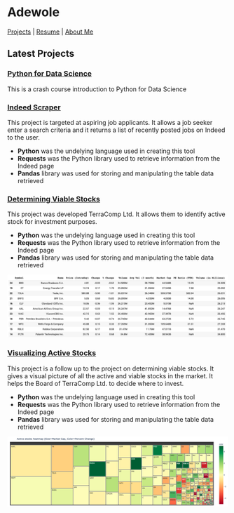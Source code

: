 # Adewole

[Projects](https://google.com) | [Resume](https://google.com) | [About Me](https://google.com)

## Latest Projects

### [Python for Data Science](https://colab.research.google.com/gist/wolejnr/cb25c012a6ea72df67e81ea11d27c440/week1_python-for-data-science.ipynb)
This is a crash course introduction to Python for Data Science


### [Indeed Scraper](https://colab.research.google.com/gist/wolejnr/16320e460b13182ce9b7759051fb6a17/week1_assignment_indeed-scraper.ipynb)
This project is targeted at aspiring job applicants. It allows a job seeker enter a search criteria and it returns a list of recently posted jobs
on Indeed to the user.
* **Python** was the undelying language used in creating this tool
* **Requests** was the Python library used to retrieve information from the Indeed page
* **Pandas** library was used for storing and manipulating the table data retrieved

### [Determining Viable Stocks](https://colab.research.google.com/gist/wolejnr/85e6d2d02bcd0e2a8ead5eabc06e024f/week2_data-science-foundations.ipynb)
This project was developed TerraComp Ltd. It allows them to identify active stock for investment purposes.
* **Python** was the undelying language used in creating this tool
* **Requests** was the Python library used to retrieve information from the Indeed page
* **Pandas** library was used for storing and manipulating the table data retrieved

![Dataframe showing sort by volume](dataframe.png)

### [Visualizing Active Stocks](https://colab.research.google.com/drive/1ZcXyZ4R63uyqHsfbnE8VCtlHS9nPji92)
This project is a follow up to the project on determining viable stocks. It gives a visual picture of all the active and viable stocks in the market.
It helps the Board of TerraComp Ltd. to decide where to invest.
* **Python** was the undelying language used in creating this tool
* **Requests** was the Python library used to retrieve information from the Indeed page
* **Pandas** library was used for storing and manipulating the table data retrieved

![Dataframe showing sort by volume](heatmap.png)
